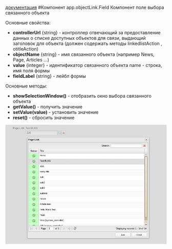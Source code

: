 [документация](readme.md)
#Компонент app.objectLink.Field
Компонент поле выбора связанного объекта

Основные свойства:

* **controllerUrl** {string} - контроллер отвечающий за предоставление данных о списке доступных объектов для связи, выдающий заголовок для объекта (должен содержать методы linkedlistAction , otitleAction)
* **objectName**  {string} - имя связанного объекта (например News, Page, Articles ...)
* **value** {integer} -  идентификатор связанного объекта name - строка, имя поля формы
* **fieldLabel** {string} - лейбл формы

Основные методы:

* **showSelectionWindow()** - отобразить окно выбора связанного объекта
* **getValue()** - получить значение
* **setValue(value)** - установить значение
* **reset()** - сбросить значение

![DVelum поле ссылка на объект](../../images/LinkField.png)